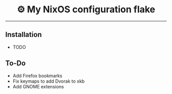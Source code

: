<div align="center">
	<h1>⚙️ My NixOS configuration flake</h1>
</div>

---

## Installation

- TODO

## To-Do

- Add Firefox bookmarks
- Fix keymaps to add Dvorak to xkb
- Add GNOME extensions
